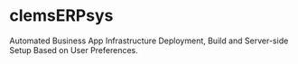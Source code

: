 # clemsERPsys
Automated Business App Infrastructure Deployment, Build and Server-side Setup Based on User Preferences.
